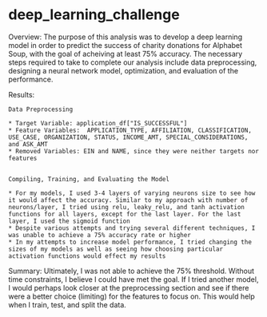 # deep_learning_challenge

Overview: The purpose of this analysis was to develop a deep learning model in order to predict the success of charity donations for Alphabet Soup, with the goal of acheiving at least 75% accuracy. The necessary steps required to take to complete our analysis include data preprocessing, designing a neural network model, optimization, and evaluation of the performance.

Results:

    Data Preprocessing
    
    * Target Variable: application_df["IS_SUCCESSFUL"]
    * Feature Variables:  APPLICATION_TYPE, AFFILIATION, CLASSIFICATION, USE_CASE, ORGANIZATION, STATUS, INCOME_AMT, SPECIAL_CONSIDERATIONS, and ASK_AMT
    * Removed Variables: EIN and NAME, since they were neither targets nor features


    Compiling, Training, and Evaluating the Model

    * For my models, I used 3-4 layers of varying neurons size to see how it would affect the accuracy. Similar to my approach with number of neurons/layer, I tried using relu, leaky_relu, and tanh activation functions for all layers, except for the last layer. For the last layer, I used the sigmoid function
    * Despite various attempts and trying several different techniques, I was unable to achieve a 75% accuracy rate or higher
    * In my attempts to increase model performance, I tried changing the sizes of my models as well as seeing how choosing particular activation functions would effect my results

Summary: Ultimately, I was not able to achieve the 75% threshold. Without time constraints, I believe I could have met the goal. If I tried another model, I would perhaps look closer at the preprocessing section and see if there were a better choice (limiting) for the features to focus on. This would help when I train, test, and split the data.